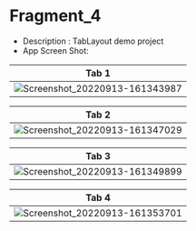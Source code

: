 # Fragment_4
* Description : TabLayout demo project
* App Screen Shot:

| Tab 1     |
| ----------- | 
| ![Screenshot_20220913-161343987](https://user-images.githubusercontent.com/37395516/189850427-761ac150-9de3-496d-a1b7-e3ac2d0e173c.jpg)


| Tab 2 |
| ----------- |
| ![Screenshot_20220913-161347029](https://user-images.githubusercontent.com/37395516/189850448-318a6ed4-3de2-427e-8e48-50a82062d649.jpg)


| Tab 3 | 
| ----------- |
| ![Screenshot_20220913-161349899](https://user-images.githubusercontent.com/37395516/189850459-b66c54d4-2dca-4109-8f6a-688ff0bfe694.jpg)


| Tab 4 |
| ----------- |
| ![Screenshot_20220913-161353701](https://user-images.githubusercontent.com/37395516/189850476-806a0137-6e3b-4a72-86d3-ee83238f9e01.jpg)


